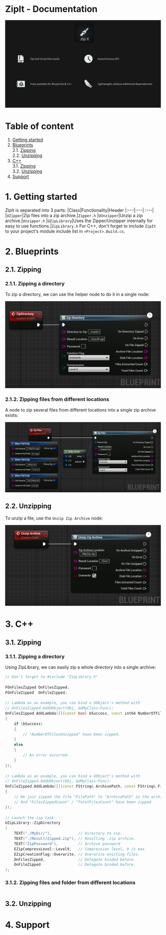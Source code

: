 # ZipIt - Documentation
![ZipIt features](https://github.com/Pandoa/ZipIt/blob/master/Images/Features.PNG?raw=true)
# Table of content
1. [Getting started](#1-getting-started)</br>
2. [Blueprints](#2-blueprints)</br>
    2.1. [Zipping](21-zipping)</br>
    2.2. [Unzipping](22-unzipping)</br>
3. [C++](#3-c)</br>
    3.1. [Zipping](31-zipping)</br>
    3.2. [Unzipping](32-unzipping)</br>
4. [Support](#4-support)</br>
# 1. Getting started
ZipIt is separated into 3 parts:
|Class|Functionality|Header
|:---|:---| :---|
|`UZipper`|Zip files into a zip archive.|`Zipper.h`
|`UUnzipper`|Unzip a zip archive.|`Unzipper.h`
|`UZipLibrary`|Uses the Zipper/Unzipper internally for easy to use functions.|`ZipLibrary.h`
For C++, don't forget to include `ZipIt` to your project's module include list in `<Project>.Build.cs`.

# 2. Blueprints
## 2.1. Zipping
### 2.1.1. Zipping a directory
To zip a directory, we can use the helper node to do it in a single node:

![Zip Directory Example](https://github.com/Pandoa/ZipIt/blob/master/Images/BpZipDirectory.png?raw=true)
### 2.1.2. Zipping files from different locations
A node to zip several files from different locations into a single zip archive exists:

![Zip files example](https://github.com/Pandoa/ZipIt/blob/master/Images/BpZipFiles.png?raw=true)
## 2.2. Unzipping
To unzip a file, use the `Unzip Zip Archive` node:

![Unzip zip example](https://github.com/Pandoa/ZipIt/blob/master/Images/BpUnzip.png?raw=true)
# 3. C++
## 3.1. Zipping
### 3.1.1. Zipping a directory
Using ZipLibrary, we can easily zip a whole directory into a single archive:
```cpp
// Don't forget to #include "ZipLibrary.h"

FOnFilesZipped OnFilesZipped;
FOnFileZipped  OnFileZipped;

// Lambda as an example, you can bind a UObject's method with 
// OnFilesZipped.AddUObject(Obj, &UMyClass:Func);
OnFilesZipped.AddLambda([](const bool bSuccess, const int64 NumberOfFilesUnzipped) -> void
{
    if (bSuccess)
    {
        // "NumberOfFilesUnzipped" have been zipped.
    }
    else
    {
        // An error occurred. 
    }
});

// Lambda as an example, you can bind a UObject's method with 
// OnFileZipped.AddUObject(Obj, &UMyClass:Func);
OnFileZipped.AddLambda([](const FString& ArchivePath, const FString& FilePath, const int64 FilesZippedCount, const int64 TotalFilesCount) -> void
{
    // We just zipped the file "FilePath" to "ArchivePath" in the archive.
    // And "FilesZippedCount" / "TotalFilesCount" have been zipped.
});

// Launch the zip task.
UZipLibrary::ZipDirectory
(
    TEXT("./MyDir/"),            // Directory to zip.
    TEXT("./Result/Zipped.zip"), // Resulting .zip archive.
    TEXT("ZipPassword"),         // Archive password
    EZipCompressLevel::Level9,   // Compression level, 9 is max.
    EZipCreationFlag::Overwrite, // Overwrite existing files.
    OnFilesZipped,               // Delegate binded before.
    OnFileZipped                 // Delegate binded before.
);
```
### 3.1.2. Zipping files and folder from different locations
```cpp

```
## 3.2. Unzipping
# 4. Support
